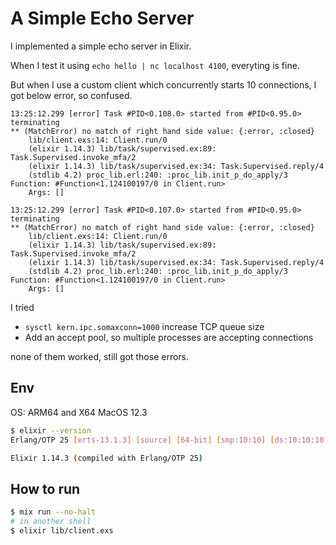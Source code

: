 # A Simple Echo Server

I implemented a simple echo server in Elixir.

When I test it using `echo hello | nc localhost 4100`, everyting is fine.

But when I use a custom client which concurrently starts 10 connections, I got below error, so confused.

```
13:25:12.299 [error] Task #PID<0.108.0> started from #PID<0.95.0> terminating
** (MatchError) no match of right hand side value: {:error, :closed}
    lib/client.exs:14: Client.run/0
    (elixir 1.14.3) lib/task/supervised.ex:89: Task.Supervised.invoke_mfa/2
    (elixir 1.14.3) lib/task/supervised.ex:34: Task.Supervised.reply/4
    (stdlib 4.2) proc_lib.erl:240: :proc_lib.init_p_do_apply/3
Function: #Function<1.124100197/0 in Client.run>
    Args: []

13:25:12.299 [error] Task #PID<0.107.0> started from #PID<0.95.0> terminating
** (MatchError) no match of right hand side value: {:error, :closed}
    lib/client.exs:14: Client.run/0
    (elixir 1.14.3) lib/task/supervised.ex:89: Task.Supervised.invoke_mfa/2
    (elixir 1.14.3) lib/task/supervised.ex:34: Task.Supervised.reply/4
    (stdlib 4.2) proc_lib.erl:240: :proc_lib.init_p_do_apply/3
Function: #Function<1.124100197/0 in Client.run>
    Args: []
```

I tried

- `sysctl kern.ipc.somaxconn=1000` increase TCP queue size
- Add an accept pool, so multiple processes are accepting connections

none of them worked, still got those errors.

## Env

OS: ARM64 and X64 MacOS 12.3

```bash
$ elixir --version
Erlang/OTP 25 [erts-13.1.3] [source] [64-bit] [smp:10:10] [ds:10:10:10] [async-threads:1] [jit] [dtrace]

Elixir 1.14.3 (compiled with Erlang/OTP 25)
```

## How to run

```bash
$ mix run --no-halt
# in another shell
$ elixir lib/client.exs
```
